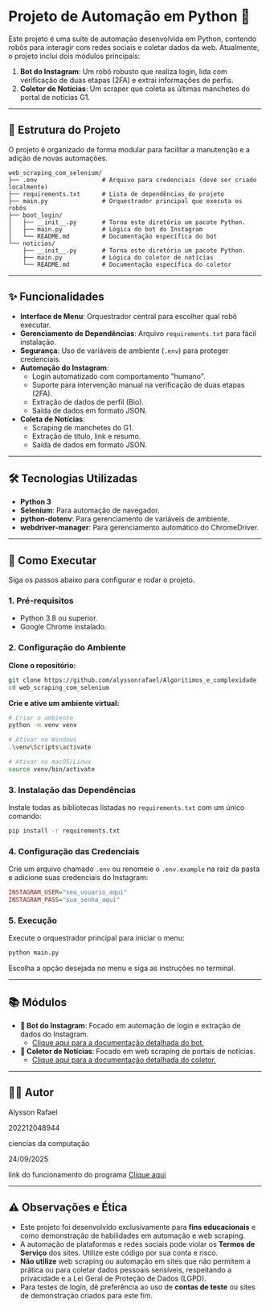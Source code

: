 # Projeto de Automação em Python 🤖

Este projeto é uma suíte de automação desenvolvida em Python, contendo robôs para interagir com redes sociais e coletar dados da web. Atualmente, o projeto inclui dois módulos principais:

1. **Bot do Instagram**: Um robô robusto que realiza login, lida com verificação de duas etapas (2FA) e extrai informações de perfis.
2. **Coletor de Notícias**: Um scraper que coleta as últimas manchetes do portal de notícias G1.

---

## 📂 Estrutura do Projeto

O projeto é organizado de forma modular para facilitar a manutenção e a adição de novas automações.

```
web_scraping_com_selenium/
├── .env                  # Arquivo para credenciais (deve ser criado localmente)
├── requirements.txt      # Lista de dependências do projeto
├── main.py               # Orquestrador principal que executa os robôs
├── boot_login/
│   ├── __init__.py       # Torna este diretório um pacote Python.
│   ├── main.py           # Lógica do bot do Instagram
│   └── README.md         # Documentação específica do bot
└── noticias/
    ├── __init__.py       # Torna este diretório um pacote Python.
    ├── main.py           # Lógica do coletor de notícias
    └── README.md         # Documentação específica do coletor
```

---

## ✨ Funcionalidades

- **Interface de Menu**: Orquestrador central para escolher qual robô executar.
- **Gerenciamento de Dependências**: Arquivo `requirements.txt` para fácil instalação.
- **Segurança**: Uso de variáveis de ambiente (`.env`) para proteger credenciais.
- **Automação do Instagram**:
  - Login automatizado com comportamento "humano".
  - Suporte para intervenção manual na verificação de duas etapas (2FA).
  - Extração de dados de perfil (Bio).
  - Saída de dados em formato JSON.
- **Coleta de Notícias**:
  - Scraping de manchetes do G1.
  - Extração de título, link e resumo.
  - Saída de dados em formato JSON.

---

## 🛠️ Tecnologias Utilizadas

- **Python 3**
- **Selenium**: Para automação de navegador.
- **python-dotenv**: Para gerenciamento de variáveis de ambiente.
- **webdriver-manager**: Para gerenciamento automático do ChromeDriver.

---

## 🚀 Como Executar

Siga os passos abaixo para configurar e rodar o projeto.

### 1. Pré-requisitos

- Python 3.8 ou superior.
- Google Chrome instalado.

### 2. Configuração do Ambiente

**Clone o repositório:**

```bash
git clone https://github.com/alyssonrafael/Algoritimos_e_complexidade
cd web_scraping_com_selenium
```

**Crie e ative um ambiente virtual:**

```bash
# Criar o ambiente
python -m venv venv

# Ativar no Windows
.\venv\Scripts\activate

# Ativar no macOS/Linux
source venv/bin/activate
```

### 3. Instalação das Dependências

Instale todas as bibliotecas listadas no `requirements.txt` com um único comando:

```bash
pip install -r requirements.txt
```

### 4. Configuração das Credenciais

Crie um arquivo chamado `.env` ou renomeie o `.env.example` na raiz da pasta e adicione suas credenciais do Instagram:

```ini
INSTAGRAM_USER="seu_usuario_aqui"
INSTAGRAM_PASS="sua_senha_aqui"
```

### 5. Execução

Execute o orquestrador principal para iniciar o menu:

```bash
python main.py
```

Escolha a opção desejada no menu e siga as instruções no terminal.

---

## 📚 Módulos

- **🤖 Bot do Instagram**: Focado em automação de login e extração de dados do Instagram.
  - [Clique aqui para a documentação detalhada do bot.](./boot_login/README.md)
- **📰 Coletor de Notícias**: Focado em web scraping de portais de notícias.
  - [Clique aqui para a documentação detalhada do coletor.](./noticias/README.md)

---

## 👨‍💻 Autor

Alysson Rafael

202212048944

ciencias da computação

24/09/2025

link do funcionamento do programa [Clique aqui](https://youtu.be/-P5q24GUq4U)

---

## ⚠️ Observações e Ética

- Este projeto foi desenvolvido exclusivamente para **fins educacionais** e como demonstração de habilidades em automação e web scraping.
- A automação de plataformas e redes sociais pode violar os **Termos de Serviço** dos sites. Utilize este código por sua conta e risco.
- **Não utilize** web scraping ou automação em sites que não permitem a prática ou para coletar dados pessoais sensíveis, respeitando a privacidade e a Lei Geral de Proteção de Dados (LGPD).
- Para testes de login, dê preferência ao uso de **contas de teste** ou sites de demonstração criados para este fim.
